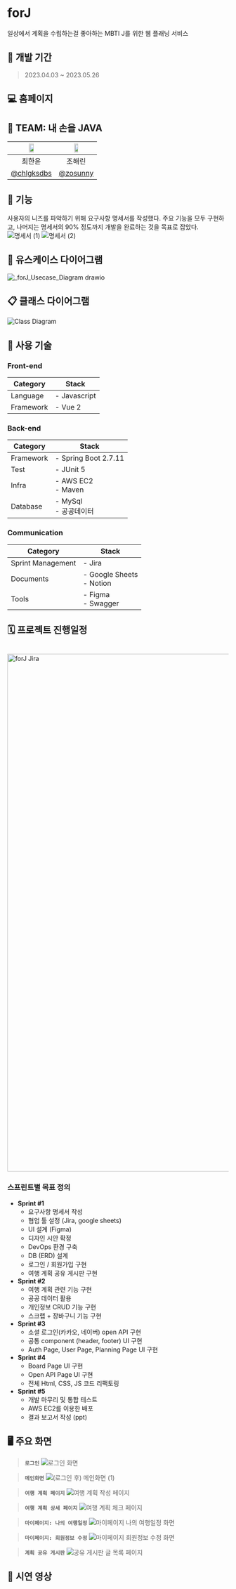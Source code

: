 # forJ
일상에서 계획을 수립하는걸 좋아하는 MBTI J를 위한 웹 플래닝 서비스


## 📆 개발 기간
> 2023.04.03 ~ 2023.05.26


## 💻 홈페이지


## 👫 TEAM: 내 손을 JAVA
|<img src="https://user-images.githubusercontent.com/96401350/229277093-a968a9c7-19ca-4629-b19b-a8253739a124.jpeg" width="35%" />|<img src="https://user-images.githubusercontent.com/96401350/229572946-b001bd4a-039b-4506-a7fb-6252b415761c.jpeg" width="35%" />|
|:---:|:---:|
|최한윤|조해린|
|[@chlgksdbs](https://github.com/chlgksdbs)|[@zosunny](https://github.com/zosunny)|


## 🌳 기능
사용자의 니즈를 파악하기 위해 요구사항 명세서를 작성했다. 주요 기능을 모두 구현하고, 나머지는 명세서의 90% 정도까지 개발을 완료하는 것을 목표로 잡았다.
![명세서 (1)](https://github.com/chlgksdbs/forJ/assets/96401350/771af4fd-125c-4e79-8ff4-cc1d51a98b12)
![명세서 (2)](https://github.com/chlgksdbs/forJ/assets/96401350/f5a492be-0cd3-4df7-9ebd-1abd88678ae5)


## 🧍 유스케이스 다이어그램
![_forJ_Usecase_Diagram drawio](https://github.com/chlgksdbs/forJ/assets/96401350/5094c071-c462-4df6-a2cf-4f6173f2a117)


## 📋 클래스 다이어그램
![Class Diagram](https://github.com/chlgksdbs/forJ/assets/96401350/abc319f2-3e6b-4f43-942b-0f4ecb83fda1)


## 🔧 사용 기술

### Front-end
| Category          | Stack                                                                           |
| ----------------- | ------------------------------------------------------------------------------- |
| Language          | - Javascript                                                                    |
| Framework         | - Vue 2                                                                         |

### Back-end
| Category          | Stack                                                                           |
| ----------------- | ------------------------------------------------------------------------------- |
| Framework         | - Spring Boot 2.7.11                                                            |
| Test              | - JUnit 5                                                                       |
| Infra             | - AWS EC2 <br>- Maven <br>                                                      |
| Database          | - MySql <br>- 공공데이터                                                         |

### Communication
| Category          | Stack                                                                           |
| ----------------- | ------------------------------------------------------------------------------- |
| Sprint Management | - Jira                                                                          |
| Documents         | - Google Sheets <br>- Notion                                                    |
| Tools             | - Figma <br>- Swagger                                                           |


## 🗓 프로젝트 진행일정
<br>
<img width="1179" alt="forJ Jira" src="https://user-images.githubusercontent.com/96401350/235462578-0b5fd635-5dca-4c50-b762-538e3f34071c.png">

### 스프린트별 목표 정의
- **Sprint #1**
  - 요구사항 명세서 작성
  - 협업 툴 설정 (Jira, google sheets)
  - UI 설계 (Figma)
  - 디자인 시안 확정
  - DevOps 환경 구축
  - DB (ERD) 설계
  - 로그인 / 회원가입 구현
  - 여행 계획 공유 게시판 구현
- **Sprint #2**
  - 여행 계획 관련 기능 구현
  - 공공 데이터 활용
  - 개인정보 CRUD 기능 구현
  - 스크랩 + 장바구니 기능 구현
- **Sprint #3**
  - 소셜 로그인(카카오, 네이버) open API 구현
  - 공통 component (header, footer) UI 구현
  - Auth Page, User Page, Planning Page UI 구현
- **Sprint #4**
  - Board Page UI 구현
  - Open API Page UI 구현
  - 전체 Html, CSS, JS 코드 리팩토링
- **Sprint #5**
  - 개발 마무리 및 통합 테스트
  - AWS EC2를 이용한 배포
  - 결과 보고서 작성 (ppt)


## 🖥 주요 화면

> **`로그인`**
![로그인 화면](https://github.com/chlgksdbs/forJ/assets/96401350/96387655-d075-40f9-bc62-098c88209ecf)

> **`메인화면`**
![(로그인 후) 메인화면 (1)](https://github.com/chlgksdbs/forJ/assets/96401350/4c0010a1-308e-44cd-9b60-e3dad838010f)

> **`여행 계획 페이지`**
![여행 계획 작성 페이지](https://github.com/chlgksdbs/forJ/assets/96401350/a5540f7f-c087-41ea-adbb-709a0888f994)

> **`여행 계획 상세 페이지`**
![여행 계획 체크 페이지](https://github.com/chlgksdbs/forJ/assets/96401350/205543f6-fa9b-4dd5-a695-e979ef5c930e)

> **`마이페이지: 나의 여행일정`**
![마이페이지 나의 여행일정 화면](https://github.com/chlgksdbs/forJ/assets/96401350/f439bf34-5281-4e21-aea3-4fe445b2b784)

> **`마이페이지: 회원정보 수정`**
![마이페이지 회원정보 수정 화면](https://github.com/chlgksdbs/forJ/assets/96401350/7cb9e9c4-045d-458f-9649-cbe1d3a6f9d8)

> **`계획 공유 게시판`**
![공유 게시판 글 목록 페이지](https://github.com/chlgksdbs/forJ/assets/96401350/8abb78be-3ef3-42f9-bda8-a1098daa8737)


## 🎥 시연 영상
